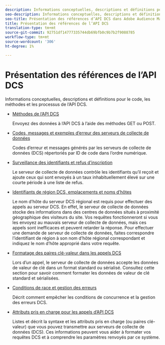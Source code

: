 ```yaml
---
description: Informations conceptuelles, descriptions et définitions pour le code, les méthodes et les processus de l’API DCS.
seo-description: Informations conceptuelles, descriptions et définitions pour le code, les méthodes et les processus de l’API DCS dans Adobe Audience Manager (AAM).
seo-title: Présentation des références d’API DCS dans Adobe Audience Manager (AAM)
title: Présentation des références de l’API DCS
translation-type: tm+mt
source-git-commit: 92751df14777335744db69bfb0c9b7b2f9088785
workflow-type: tm+mt
source-wordcount: '306'
ht-degree: 1%

---
```



# Présentation des références de l’API DCS

Informations conceptuelles, descriptions et définitions pour le code, les méthodes et les processus de l’API DCS.

* [Méthodes de l’API DCS](/help/using/api/dcs-intro/dcs-api-reference/dcs-api-methods.md)

   Envoyez des données à l’API DCS à l’aide des méthodes GET ou POST.

* [Codes, messages et exemples d’erreur des serveurs de collecte de données](/help/using/api/dcs-intro/dcs-api-reference/dcs-error-codes.md)

   Codes d’erreur et messages générés par les serveurs de collecte de données (DCS) répertoriés par ID de code dans l’ordre numérique.

* [Surveillance des identifiants et refus d’inscription](/help/using/api/dcs-intro/dcs-api-reference/id-monitoring-denylisting.md)

   Le serveur de collecte de données contrôle les identifiants qu’il reçoit et ajoute ceux qui sont envoyés à un taux inhabituellement élevé sur une courte période à une liste de refus.

* [Identifiants de région DCS, emplacements et noms d’hôtes](/help/using/api/dcs-intro/dcs-api-reference/dcs-regions.md)

   Le nom d’hôte du serveur DCS régional est requis pour effectuer des appels au serveur DCS. En effet, le serveur de collecte de données stocke des informations dans des centres de données situés à proximité géographique des visiteurs du site. Vos requêtes fonctionneront si vous les envoyez au mauvais serveur de collecte de données, mais ces appels sont inefficaces et peuvent retarder la réponse. Pour effectuer une demande de serveur de collecte de données, faites correspondre l’identifiant de région à son nom d’hôte régional correspondant et indiquez le nom d’hôte approprié dans votre requête.

* [Formatage des paires clé-valeur dans les appels DCS](/help/using/api/dcs-intro/dcs-api-reference/dcs-key-format.md)

   Lors d’un appel, le serveur de collecte de données accepte les données de valeur de clé dans un format standard ou sérialisé. Consultez cette section pour savoir comment formater les données de valeur de clé standard et sérialisées.

* [Conditions de race et gestion des erreurs](/help/using/api/dcs-intro/dcs-api-reference/dcs-race-conditions.md)

   Décrit comment empêcher les conditions de concurrence et la gestion des erreurs DCS.

* [Attributs pris en charge pour les appels d’API DCS](/help/using/api/dcs-intro/dcs-api-reference/dcs-keys.md)

   Listes et décrit la syntaxe et les attributs pris en charge (ou paires clé-valeur) que vous pouvez transmettre aux serveurs de collecte de données (DCS). Ces informations peuvent vous aider à formater vos requêtes DCS et à comprendre les paramètres renvoyés par ce système.
